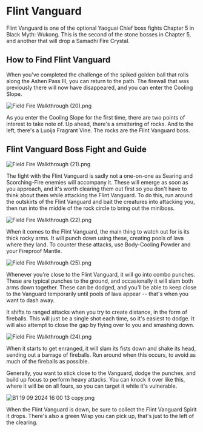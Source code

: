 # Flint Vanguard

Flint Vanguard is one of the optional Yaoguai Chief boss fights Chapter 5 in Black Myth: Wukong. This is the second of the stone bosses in Chapter 5, and another that will drop a Samadhi Fire Crystal. 

## How to Find Flint Vanguard

When you've completed the challenge of the spiked golden ball that rolls along the Ashen Pass III, you can return to the path. The firewall that was previously there will now have disappeared, and you can enter the Cooling Slope. 

![Field Fire Walkthrough \(20\).png](https://oyster.ignimgs.com/mediawiki/apis.ign.com/black-myth-wukong/9/97/Field_Fire_Walkthrough_%2820%29.png)

As you enter the Cooling Slope for the first time, there are two points of interest to take note of. Up ahead, there's a smattering of rocks. And to the left, there's a Luoija Fragrant Vine. The rocks are the Flint Vanguard boss. 

## Flint Vanguard Boss Fight and Guide

![Field Fire Walkthrough \(21\).png](https://oyster.ignimgs.com/mediawiki/apis.ign.com/black-myth-wukong/5/5a/Field_Fire_Walkthrough_%2821%29.png)

The fight with the Flint Vanguard is sadly not a one-on-one as Searing and Scorching-Fire enemies will accompany it. These will emerge as soon as you approach, and it's worth clearing them out first so you don't have to think about them while attacking the Flint Vanguard. To do this, run around the outskirts of the Flint Vanguard and bait the creatures into attacking you, then run into the middle of the rock circle to bring out the miniboss. 

![Field Fire Walkthrough \(22\).png](https://oyster.ignimgs.com/mediawiki/apis.ign.com/black-myth-wukong/3/3c/Field_Fire_Walkthrough_%2822%29.png)

When it comes to the Flint Vanguard, the main thing to watch out for is its thick rocky arms. It will punch down using these, creating pools of lava where they land. To counter these attacks, use Body-Cooling Powder and your Fireproof Mantle. 

![Field Fire Walkthrough \(25\).png](https://oyster.ignimgs.com/mediawiki/apis.ign.com/black-myth-wukong/5/5c/Field_Fire_Walkthrough_%2825%29.png)

Whenever you're close to the Flint Vanguard, it will go into combo punches. These are typical punches to the ground, and occasionally it will slam both arms down together. These can be dodged, and you'll be able to keep close to the Vanguard temporarily until pools of lava appear -- that's when you want to dash away. 

It shifts to ranged attacks when you try to create distance, in the form of fireballs. This will just be a single shot each time, so it's easiest to dodge. It will also attempt to close the gap by flying over to you and smashing down. 

![Field Fire Walkthrough \(24\).png](https://oyster.ignimgs.com/mediawiki/apis.ign.com/black-myth-wukong/f/f3/Field_Fire_Walkthrough_%2824%29.png)

When it starts to get enranged, it will slam its fists down and shake its head, sending out a barrage of fireballs. Run around when this occurs, to avoid as much of the fireballs as possible. 

Generally, you want to stick close to the Vanguard, dodge the punches, and build up focus to perform heavy attacks. You can knock it over like this, where it will be on all fours, so you can target it while it's vulnerable. 

![B1 19 09 2024 16 00 13 copy.png](https://oyster.ignimgs.com/mediawiki/apis.ign.com/black-myth-wukong/3/32/B1_19_09_2024_16_00_13_copy.png)

When the Flint Vanguard is down, be sure to collect the Flint Vanguard Spirit it drops. There's also a green Wisp you can pick up, that's just to the left of the clearing. 

